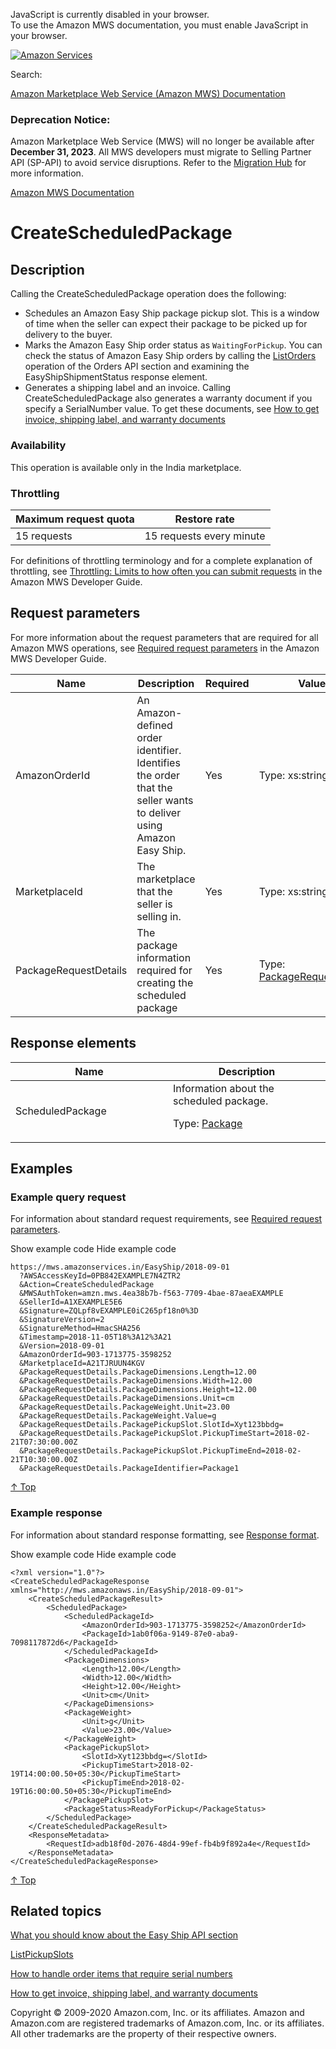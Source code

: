 <div id="MWSDX_noscript">

JavaScript is currently disabled in your browser.  
To use the Amazon MWS documentation, you must enable JavaScript in your
browser.

</div>

<div id="MWSDX_divtop">

[![Amazon
Services](https://images-na.ssl-images-amazon.com/images/G/08/mwsportal/fr_FR/amazonservices.gif "Amazon Services")](http://services.amazon.fr)

<div id="MWSDX_search">

<span id="MWSDX_searchlbl">Search:</span>

</div>

  
<span id="MWSDX_titlebar">[Amazon Marketplace Web Service (Amazon MWS)
Documentation](https://developer.amazonservices.fr/gp/mws/docs.html)</span>
<span id="MWSDX_dep_notice"></span>

### Deprecation Notice:

Amazon Marketplace Web Service (MWS) will no longer be available after
**December 31, 2023**. All MWS developers must migrate to Selling
Partner API (SP-API) to avoid service disruptions. Refer to the
[Migration
Hub](https://developer-docs.amazon.com/sp-api/page/migration-hub) for
more information.

</div>

<div id="MWSDX_divbottom">

<div id="MWSDX_divleft">

<div id="MWSDX_toc">

</div>

</div>

<div id="MWSDX_divright">

<div id="MWSDX_content">

<span id="MWSDX_breadcrumbs">[Amazon MWS
Documentation](https://developer.amazonservices.fr/gp/mws/docs.html)</span>

<div id="EasyShip_CreateScheduledPackage" class="nested0">

# CreateScheduledPackage

<div id="Description" class="topic concept nested1">

## Description

<div class="body conbody">

Calling the <span class="keyword apiname">CreateScheduledPackage</span>
operation does the following:

-   Schedules an <span class="ph">Amazon Easy Ship</span> package pickup
    slot. This is a window of time when the seller can expect their
    package to be picked up for delivery to the buyer.
-   Marks the <span class="ph">Amazon Easy Ship</span> order status as
    `WaitingForPickup`. You can check the status of <span
    class="ph">Amazon Easy Ship</span> orders by calling the
    <a href="../orders-2013-09-01/Orders_ListOrders.md" class="xref">ListOrders</a>
    operation of the Orders API section and examining the <span
    class="keyword parmname">EasyShipShipmentStatus</span> response
    element.
-   Generates a shipping label and an invoice. Calling <span
    class="keyword apiname">CreateScheduledPackage</span> also generates
    a warranty document if you specify a <span
    class="keyword parmname">SerialNumber</span> value. To get these
    documents, see
    <a href="../easy_ship/EasyShip_HowToGetEasyShipDocs.md" class="xref">How to get invoice, shipping label, and warranty documents</a>

<div class="section">

### Availability

This operation is available only in the India marketplace.

</div>

<div class="section">

### Throttling

<div class="p">

<div class="tablenoborder">

| Maximum request quota | Restore rate             |
|-----------------------|--------------------------|
| 15 requests           | 15 requests every minute |

</div>

<span class="ph">For definitions of throttling terminology and for a
complete explanation of throttling, see
<a href="../dev_guide/DG_Throttling.md" class="xref">Throttling: Limits to how often you can submit requests</a>
in the <span class="ph">Amazon MWS Developer Guide</span>.</span>

</div>

</div>

</div>

</div>

<div id="RequestParameters" class="topic reference nested1">

## Request parameters

<div class="body refbody">

<div class="section">

<span class="ph">For more information about the request parameters that
are required for all <span class="ph">Amazon MWS</span> operations, see
<span
class="ph"><a href="../dev_guide/DG_RequiredRequestParameters.md" class="xref">Required request parameters</a></span>
in the <span class="ph">Amazon MWS Developer Guide</span>.</span>

<div class="tablenoborder">

| Name                                                        | Description                                                                                                                                                       | Required | Values                                                                                                                                             |
|-------------------------------------------------------------|-------------------------------------------------------------------------------------------------------------------------------------------------------------------|----------|----------------------------------------------------------------------------------------------------------------------------------------------------|
| <span class="keyword parmname">AmazonOrderId</span>         | <span class="ph">An Amazon-defined order identifier. Identifies the order that the seller wants to deliver using <span class="ph">Amazon Easy Ship</span>.</span> | Yes      | <span class="ph">Type: xs:string</span>                                                                                                            |
| <span class="keyword parmname">MarketplaceId</span>         | The marketplace that the seller is selling in.                                                                                                                    | Yes      | <span class="ph">Type: xs:string</span>                                                                                                            |
| <span class="keyword parmname">PackageRequestDetails</span> | The package information required for creating the scheduled package                                                                                               | Yes      | Type: <a href="EasyShip_Datatypes.md#PackageRequestDetails" class="xref" title="Information for scheduling a package.">PackageRequestDetails</a> |

</div>

</div>

</div>

</div>

<div id="ResponseElements" class="topic reference nested1">

## Response elements

<div class="body refbody">

<div class="tablenoborder">

<table id="ResponseElements__ResponseElementsTable" class="table" data-cellpadding="4" data-cellspacing="0" data-summary="" data-frame="border" data-border="1" data-rules="all">
<colgroup>
<col style="width: 50%" />
<col style="width: 50%" />
</colgroup>
<thead class="thead" data-align="left">
<tr class="header row">
<th id="d11931e306" class="entry" data-valign="top">Name</th>
<th id="d11931e309" class="entry" data-valign="top">Description</th>
</tr>
</thead>
<tbody class="tbody">
<tr class="odd row">
<td class="entry" data-valign="top" headers="d11931e306 "><span class="keyword parmname">ScheduledPackage</span></td>
<td class="entry" data-valign="top" headers="d11931e309 ">Information about the scheduled package.
<p>Type: <a href="EasyShip_Datatypes.md#Package" class="xref" title="Information about a scheduled package.">Package</a></p></td>
</tr>
</tbody>
</table>

</div>

</div>

</div>

<div id="Examples" class="topic reference nested1">

## Examples

<div class="body refbody">

<div class="section">

### Example query request

<span class="ph">For information about standard request requirements,
see
<a href="../dev_guide/DG_RequiredRequestParameters.md" class="xref">Required request parameters</a>.</span>

<span class="ph expander"> <span class="keyword parmname xshow">Show
example code</span> <span class="keyword parmname xhide">Hide example
code</span> </span>

<div class="sectiondiv content">

``` pre
https://mws.amazonservices.in/EasyShip/2018-09-01
  ?AWSAccessKeyId=0PB842EXAMPLE7N4ZTR2
  &Action=CreateScheduledPackage
  &MWSAuthToken=amzn.mws.4ea38b7b-f563-7709-4bae-87aeaEXAMPLE
  &SellerId=A1XEXAMPLE5E6
  &Signature=ZQLpf8vEXAMPLE0iC265pf18n0%3D
  &SignatureVersion=2
  &SignatureMethod=HmacSHA256
  &Timestamp=2018-11-05T18%3A12%3A21
  &Version=2018-09-01
  &AmazonOrderId=903-1713775-3598252
  &MarketplaceId=A21TJRUUN4KGV
  &PackageRequestDetails.PackageDimensions.Length=12.00
  &PackageRequestDetails.PackageDimensions.Width=12.00
  &PackageRequestDetails.PackageDimensions.Height=12.00
  &PackageRequestDetails.PackageDimensions.Unit=cm
  &PackageRequestDetails.PackageWeight.Unit=23.00
  &PackageRequestDetails.PackageWeight.Value=g
  &PackageRequestDetails.PackagePickupSlot.SlotId=Xyt123bbdg=
  &PackageRequestDetails.PackagePickupSlot.PickupTimeStart=2018-02-21T07:30:00.00Z
  &PackageRequestDetails.PackagePickupSlot.PickupTimeEnd=2018-02-21T10:30:00.00Z
  &PackageRequestDetails.PackageIdentifier=Package1
```

<a href="#Examples" class="xref">↑ Top</a>

</div>

</div>

<div class="section">

### Example response

<span class="ph">For information about standard response formatting, see
<a href="../dev_guide/DG_ResponseFormat.md" class="xref">Response format</a>.</span>

<span class="ph expander"> <span class="keyword parmname xshow">Show
example code</span> <span class="keyword parmname xhide">Hide example
code</span> </span>

<div class="sectiondiv content">

``` pre
<?xml version="1.0"?>
<CreateScheduledPackageResponse xmlns="http://mws.amazonaws.in/EasyShip/2018-09-01">
    <CreateScheduledPackageResult>
        <ScheduledPackage>
            <ScheduledPackageId>
                <AmazonOrderId>903-1713775-3598252</AmazonOrderId>
                <PackageId>1ab0f06a-9149-87e0-aba9-7098117872d6</PackageId>
            </ScheduledPackageId>
            <PackageDimensions>
                <Length>12.00</Length>
                <Width>12.00</Width>
                <Height>12.00</Height>
                <Unit>cm</Unit>
            </PackageDimensions>
            <PackageWeight>
                <Unit>g</Unit>
                <Value>23.00</Value>
            </PackageWeight>
            <PackagePickupSlot>
                <SlotId>Xyt123bbdg=</SlotId>
                <PickupTimeStart>2018-02-19T14:00:00.50+05:30</PickupTimeStart>
                <PickupTimeEnd>2018-02-19T16:00:00.50+05:30</PickupTimeEnd>
            </PackagePickupSlot>
            <PackageStatus>ReadyForPickup</PackageStatus>
        </ScheduledPackage>
    </CreateScheduledPackageResult>
    <ResponseMetadata>
        <RequestId>adb18f0d-2076-48d4-99ef-fb4b9f892a4e</RequestId>
    </ResponseMetadata>
</CreateScheduledPackageResponse>
```

<a href="#Examples" class="xref">↑ Top</a>

</div>

</div>

</div>

</div>

<div id="RelatedTopics" class="topic nested1">

## Related topics

<div class="body">

<a href="EasyShip_Overview.md" class="xref">What you should know about the Easy Ship API section</a>

<a href="EasyShip_ListPickupSlots.md" class="xref">ListPickupSlots</a>

<a href="EasyShip_HowToHandleSerialNumbers.md" class="xref">How to handle order items that require serial numbers</a>

<a href="../easy_ship/EasyShip_HowToGetEasyShipDocs.md" class="xref">How to get invoice, shipping label, and warranty documents</a>

</div>

</div>

</div>

<div id="MWSDX_footer">

Copyright © 2009-2020 Amazon.com, Inc. or its affiliates. Amazon and
Amazon.com are registered trademarks of Amazon.com, Inc. or its
affiliates. All other trademarks are the property of their respective
owners.

</div>

</div>

</div>

<div style="clear: both;">

</div>

</div>
